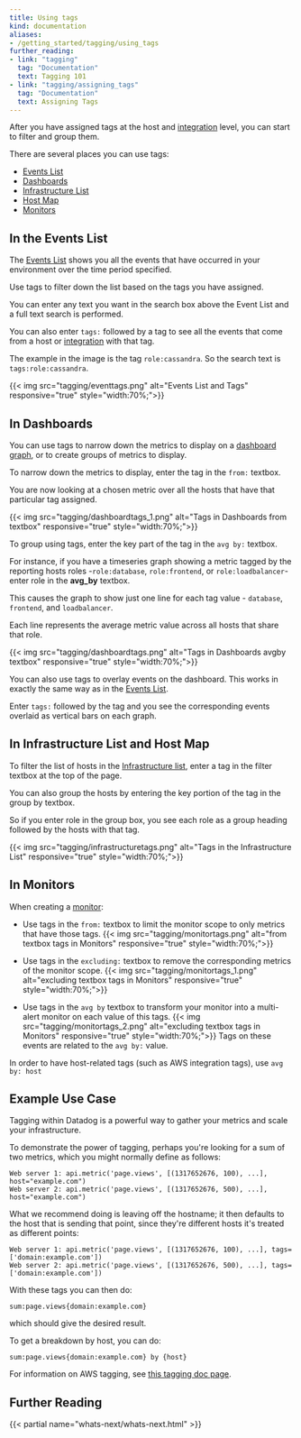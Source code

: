 ```yaml
---
title: Using tags
kind: documentation
aliases:
- /getting_started/tagging/using_tags
further_reading:
- link: "tagging"
  tag: "Documentation"
  text: Tagging 101
- link: "tagging/assigning_tags"
  tag: "Documentation"
  text: Assigning Tags
---
```


After you have assigned tags at the host and [integration][1] level, you can start to filter and group them. 

There are several places you can use tags:  
- [Events List][2]  
- [Dashboards][3]  
- [Infrastructure List][4]  
- [Host Map][5]  
- [Monitors][6]  

## In the Events List

The [Events List][2] shows you all the events that have occurred in your environment over the time period specified. 

Use tags to filter down the list based on the tags you have assigned. 

You can enter any text you want in the search box above the Event List and a full text search is performed. 

You can also enter `tags:` followed by a tag to see all the events that come from a host or [integration][1] with that tag. 

The example in the image is the tag `role:cassandra`. So the search text is `tags:role:cassandra`.

{{< img src="tagging/eventtags.png" alt="Events List and Tags" responsive="true" style="width:70%;">}}

## In Dashboards

You can use tags to narrow down the metrics to display on a [dashboard graph][7], or to create groups of metrics to display.

To narrow down the metrics to display, enter the tag in the `from:` textbox.

You are now looking at a chosen metric over all the hosts that have that particular tag assigned.

{{< img src="tagging/dashboardtags_1.png" alt="Tags in Dashboards from textbox" responsive="true" style="width:70%;">}}

To group using tags, enter the key part of the tag in the `avg by:` textbox.

For instance, if you have a timeseries graph showing a metric tagged by the reporting hosts roles -`role:database`, `role:frontend`, or `role:loadbalancer`- enter role in the **avg_by** textbox.

This causes the graph to show just one line for each tag value - `database`, `frontend`, and `loadbalancer`. 

Each line represents the average metric value across all hosts that share that role.

{{< img src="tagging/dashboardtags.png" alt="Tags in Dashboards avgby textbox" responsive="true" style="width:70%;">}}

You can also use tags to overlay events on the dashboard. This works in exactly the same way as in the [Events List][2].

Enter `tags:` followed by the tag and you see the corresponding events overlaid as vertical bars on each graph.

## In Infrastructure List and Host Map

To filter the list of hosts in the [Infrastructure list][4], enter a tag in the filter textbox at the top of the page. 

You can also group the hosts by entering the key portion of the tag in the group by textbox. 

So if you enter role in the group box, you see each role as a group heading followed by the hosts with that tag.  

{{< img src="tagging/infrastructuretags.png" alt="Tags in the Infrastructure List" responsive="true" style="width:70%;">}}

## In Monitors

When creating a [monitor][8]:

* Use tags in the `from:` textbox to limit the monitor scope to only metrics that have those tags.
{{< img src="tagging/monitortags.png" alt="from textbox tags in Monitors" responsive="true" style="width:70%;">}}

* Use tags in the `excluding:` textbox to remove the corresponding metrics of the monitor scope.
{{< img src="tagging/monitortags_1.png" alt="excluding textbox tags in Monitors" responsive="true" style="width:70%;">}}

* Use tags in the `avg by` textbox to transform your monitor into a multi-alert monitor on each value of this tags.
{{< img src="tagging/monitortags_2.png" alt="excluding textbox tags in Monitors" responsive="true" style="width:70%;">}}
Tags on these events are related to the `avg by:` value. 

In order to have host-related tags (such as AWS integration tags), use `avg by: host`

## Example Use Case

Tagging within Datadog is a powerful way to gather your metrics and scale your infrastructure.

To demonstrate the power of tagging, perhaps you're looking for a sum of two metrics, which you might normally define as follows:

```
Web server 1: api.metric('page.views', [(1317652676, 100), ...], host="example.com")
Web server 2: api.metric('page.views', [(1317652676, 500), ...], host="example.com")
```

What we recommend doing is leaving off the hostname; it then defaults to the host that is sending that point, since they're different hosts it's treated as different points:

```
Web server 1: api.metric('page.views', [(1317652676, 100), ...], tags=['domain:example.com'])
Web server 2: api.metric('page.views', [(1317652676, 500), ...], tags=['domain:example.com'])
```

With these tags you can then do:

```
sum:page.views{domain:example.com}
```

which should give the desired result.

To get a breakdown by host, you can do:

```
sum:page.views{domain:example.com} by {host}
```

For information on AWS tagging, see [this tagging doc page][9].

## Further Reading

{{< partial name="whats-next/whats-next.html" >}}

[1]: /integrations
[2]: /graphing/event_stream/
[3]: /graphing/dashboards/
[4]: /graphing/infrastructure/
[5]: /graphing/infrastructure/hostmap
[6]: /monitors/
[7]: /graphing/dashboards
[8]: /monitors/monitor_types/
[9]: /integrations/amazon_web_services/
